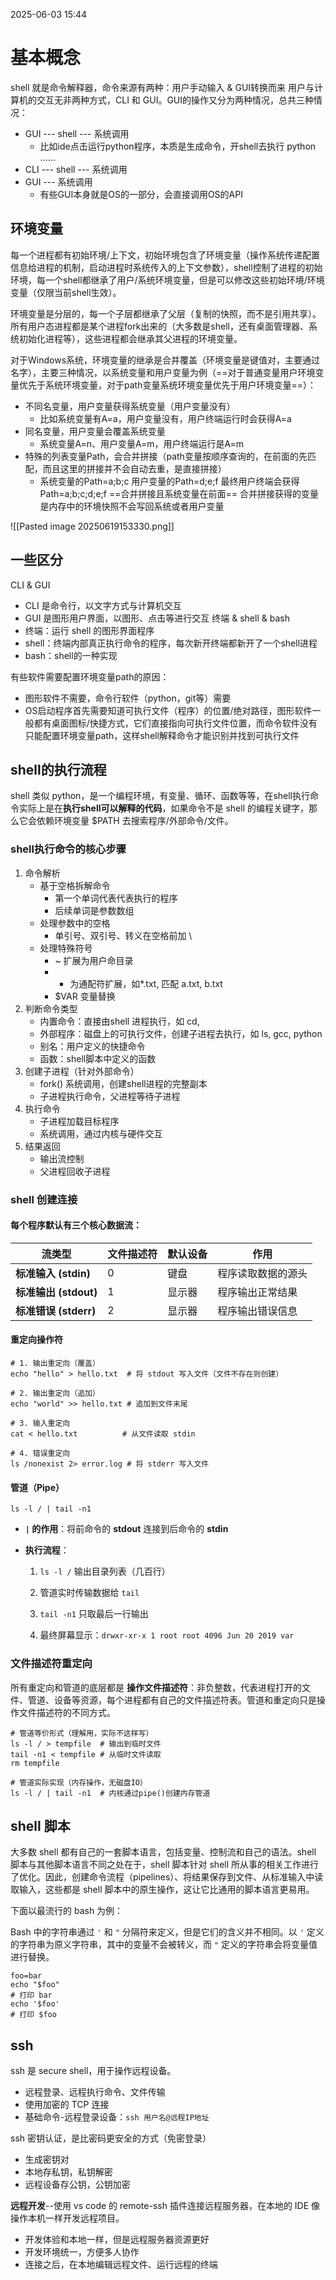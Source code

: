 2025-06-03 15:44
# 基本概念
shell 就是命令解释器，命令来源有两种：用户手动输入 & GUI转换而来
用户与计算机的交互无非两种方式，CLI 和 GUI。GUI的操作又分为两种情况，总共三种情况：
- GUI --- shell --- 系统调用
	- 比如ide点击运行python程序，本质是生成命令，开shell去执行 python ……
- CLI --- shell --- 系统调用
- GUI --- 系统调用
	- 有些GUI本身就是OS的一部分，会直接调用OS的API
## 环境变量
每一个进程都有初始环境/上下文，初始环境包含了环境变量（操作系统传递配置信息给进程的机制，启动进程时系统传入的上下文参数），shell控制了进程的初始环境，每一个shell都继承了用户/系统环境变量，但是可以修改这些初始环境/环境变量（仅限当前shell生效）。

环境变量是分层的，每一个子层都继承了父层（复制的快照，而不是引用共享）。所有用户态进程都是某个进程fork出来的（大多数是shell，还有桌面管理器、系统初始化进程等），这些进程都会继承其父进程的环境变量。

对于Windows系统，环境变量的继承是合并覆盖（环境变量是键值对，主要通过名字），主要三种情况，以系统变量和用户变量为例（==对于普通变量用户环境变量优先于系统环境变量，对于path变量系统环境变量优先于用户环境变量==）：
- 不同名变量，用户变量获得系统变量（用户变量没有）
	- 比如系统变量有A=a，用户变量没有，用户终端运行时会获得A=a
- 同名变量，用户变量会覆盖系统变量
	- 系统变量A=n、用户变量A=m，用户终端运行是A=m
- 特殊的列表变量Path，会合并拼接（path变量按顺序查询的，在前面的先匹配，而且这里的拼接并不会自动去重，是直接拼接）
	- 系统变量的Path=a;b;c    用户变量的Path=d;e;f   最终用户终端会获得 Path=a;b;c;d;e;f  ==合并拼接且系统变量在前面==
合并拼接获得的变量是内存中的环境快照不会写回系统或者用户变量

![[Pasted image 20250619153330.png]]




## 一些区分
CLI & GUI
- CLI 是命令行，以文字方式与计算机交互
- GUI 是图形用户界面，以图形、点击等进行交互
终端 & shell & bash 
- 终端：运行 shell 的图形界面程序
- shell：终端内部真正执行命令的程序，每次新开终端都新开了一个shell进程
- bash：shell的一种实现

有些软件需要配置环境变量path的原因：
- 图形软件不需要，命令行软件（python，git等）需要
- OS启动程序首先需要知道可执行文件（程序）的位置/绝对路径，图形软件一般都有桌面图标/快捷方式，它们直接指向可执行文件位置，而命令软件没有只能配置环境变量path，这样shell解释命令才能识别并找到可执行文件

## shell的执行流程
  shell 类似 python，是一个编程环境，有变量、循环、函数等等，在shell执行命令实际上是在**执行shell可以解释的代码**，如果命令不是 shell 的编程关键字，那么它会依赖环境变量 $PATH 去搜索程序/外部命令/文件。
### shell执行命令的核心步骤
1. 命令解析
	- 基于空格拆解命令
		- 第一个单词代表代表执行的程序
		- 后续单词是参数数组
	- 处理参数中的空格
		- 单引号、双引号、转义在空格前加 \
	- 处理特殊符号
		- ~ 扩展为用户命目录
		- * 为通配符扩展，如*.txt, 匹配 a.txt, b.txt
		- $VAR 变量替换
2. 判断命令类型
	- 内置命令：直接由shell 进程执行，如 cd, 
	- 外部程序：磁盘上的可执行文件，创建子进程去执行，如 ls, gcc, python
	- 别名：用户定义的快捷命令
	- 函数：shell脚本中定义的函数
3. 创建子进程（针对外部命令）
	- fork() 系统调用，创建shell进程的完整副本
	- 子进程执行命令，父进程等待子进程
4. 执行命令
	- 子进程加载目标程序
	- 系统调用，通过内核与硬件交互
5. 结果返回
	- 输出流控制
	- 父进程回收子进程

### shell 创建连接

#### 每个程序默认有三个核心数据流：

| **流类型**           | 文件描述符 | 默认设备 | 作用        |
| ----------------- | ----- | ---- | --------- |
| **标准输入 (stdin)**  | 0     | 键盘   | 程序读取数据的源头 |
| **标准输出 (stdout)** | 1     | 显示器  | 程序输出正常结果  |
| **标准错误 (stderr)** | 2     | 显示器  | 程序输出错误信息  |
#### 重定向操作符
```
# 1. 输出重定向（覆盖）
echo "hello" > hello.txt  # 将 stdout 写入文件（文件不存在则创建）

# 2. 输出重定向（追加）
echo "world" >> hello.txt # 追加到文件末尾

# 3. 输入重定向
cat < hello.txt          # 从文件读取 stdin

# 4. 错误重定向
ls /nonexist 2> error.log # 将 stderr 写入文件
```

#### 管道（Pipe）
`ls -l / | tail -n1`
- **`|` 的作用**：将前命令的 **stdout** 连接到后命令的 **stdin**
    
- **执行流程**：
    
    1. `ls -l /` 输出目录列表（几百行）
        
    2. 管道实时传输数据给 `tail`
        
    3. `tail -n1` 只取最后一行输出
        
    4. 最终屏幕显示：`drwxr-xr-x 1 root root 4096 Jun 20 2019 var`
### 文件描述符重定向
所有重定向和管道的底层都是 **操作文件描述符**：非负整数，代表进程打开的文件、管道、设备等资源，每个进程都有自己的文件描述符表。管道和重定向只是操作文件描述符的不同方式。
```
# 管道等价形式（理解用，实际不这样写）
ls -l / > tempfile  # 输出到临时文件
tail -n1 < tempfile # 从临时文件读取
rm tempfile

# 管道实际实现（内存操作，无磁盘IO）
ls -l / | tail -n1  # 内核通过pipe()创建内存管道
```


## shell 脚本
大多数 shell 都有自己的一套脚本语言，包括变量、控制流和自己的语法。shell 脚本与其他脚本语言不同之处在于，shell 脚本针对 shell 所从事的相关工作进行了优化。因此，创建命令流程（pipelines）、将结果保存到文件、从标准输入中读取输入，这些都是 shell 脚本中的原生操作，这让它比通用的脚本语言更易用。

下面以最流行的 bash 为例：

Bash 中的字符串通过 `'` 和 `"` 分隔符来定义，但是它们的含义并不相同。以 `'` 定义的字符串为原义字符串，其中的变量不会被转义，而 `"` 定义的字符串会将变量值进行替换。
```
foo=bar
echo "$foo"
# 打印 bar
echo '$foo'
# 打印 $foo
```

## ssh
ssh 是 secure shell，用于操作远程设备。
- 远程登录、远程执行命令、文件传输
- 使用加密的 TCP 连接
- 基础命令-远程登录设备：`ssh 用户名@远程IP地址`

ssh 密钥认证，是比密码更安全的方式（免密登录）
- 生成密钥对
- 本地存私钥，私钥解密
- 远程设备存公钥，公钥加密

**远程开发**--使用 vs code 的 remote-ssh 插件连接远程服务器，在本地的 IDE 像操作本机一样开发远程项目。
- 开发体验和本地一样，但是远程服务器资源更好
- 开发环境统一，方便多人协作
- 连接之后，在本地编辑远程文件、运行远程的终端
